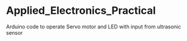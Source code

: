 # Applied_Electronics_Practical

Arduino code to operate Servo motor and LED with input from ultrasonic sensor
